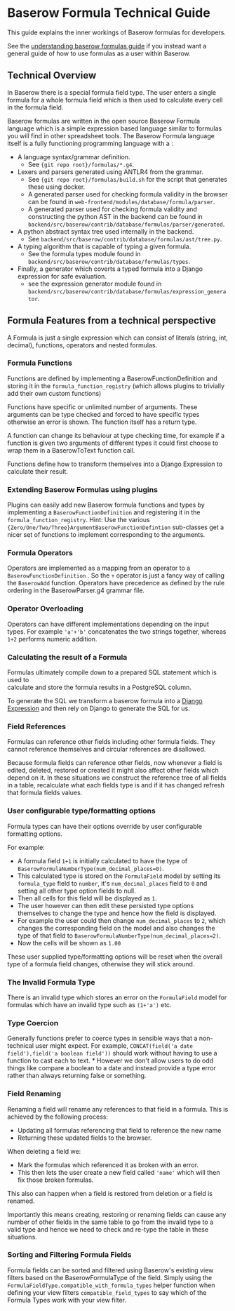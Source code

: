 # Baserow Formula Technical Guide

This guide explains the inner workings of Baserow formulas for developers.

See the [understanding baserow formulas guide](../tutorials/understanding-baserow-formulas.md) if
you instead want a general guide of how to use formulas as a user within Baserow.

## Technical Overview

In Baserow there is a special formula field type. The user enters a single formula for a
whole formula field which is then used to calculate every cell in the formula field.

Baserow formulas are written in the open source Baserow Formula language which is a
simple expression based language similar to formulas you will find in other spreadsheet
tools. The Baserow Formula language itself is a fully functioning programming language
with a :

* A language syntax/grammar definition.
    * See `{git repo root}/formulas/*.g4`.
* Lexers and parsers generated using ANTLR4 from the grammar.
    * See `{git repo root}/formulas/build.sh` for the script that generates these using
      docker.
    * A generated parser used for checking formula validity in the browser can be found
      in
      `web-frontend/modules/database/formula/parser`.
    * A generated parser used for checking formula validity and constructing the python
      AST in the backend can be found
      in `backend/src/baserow/contrib/database/formulas/parser/generated`.
* A python abstract syntax tree used internally in the backend.
    * See `backend/src/baserow/contrib/database/formulas/ast/tree.py`.
* A typing algorithm that is capable of typing a given formula.
    * See the formula types module found
      in `backend/src/baserow/contrib/database/formulas/types`.
* Finally, a generator which coverts a typed formula into a Django expression for safe
  evaluation.
    * see the expression generator module found
      in `backend/src/baserow/contrib/database/formulas/expression_generator`.

## Formula Features from a technical perspective

A Formula is just a single expression which can consist of literals (string, int,
decimal), functions, operators and nested formulas.

### Formula Functions

Functions are defined by implementing a BaserowFunctionDefinition and storing it in
the `formula_function_registry` (which allows plugins to trivially add their own custom
functions)

Functions have specific or unlimited number of arguments. These arguments can be type
checked and forced to have specific types otherwise an error is shown. The function
itself has a return type.

A function can change its behaviour at type checking time, for example if a function is
given two arguments of different types it could first choose to wrap them in a
BaserowToText function call.

Functions define how to transform themselves into a Django Expression to calculate their
result.

### Extending Baserow Formulas using plugins

Plugins can easily add new Baserow formula functions and types by implementing
a `BaserowFunctionDefinition` and registering it in the `formula_function_registry`.
Hint: Use the various `{Zero/One/Two/Three}ArgumentBaserowFunctionDefintion` sub-classes
get a nicer set of functions to implement corresponding to the arguments.

### Formula Operators

Operators are implemented as a mapping from an operator to a `BaserowFunctionDefinition`
. So the `+` operator is just a fancy way of calling the `BaserowAdd` function.
Operators have precedence as defined by the rule ordering in the BaserowParser.g4
grammar file.

### Operator Overloading

Operators can have different implementations depending on the input types. For example
`'a'+'b'` concatenates the two strings together, whereas `1+2` performs numeric
addition.

### Calculating the result of a Formula

Formulas ultimately compile down to a prepared SQL statement which is used to  
calculate and store the formula results in a PostgreSQL column.

To generate the SQL we transform a baserow formula into
a [Django Expression](https://docs.djangoproject.com/en/3.2/ref/models/expressions/)
and then rely on Django to generate the SQL for us.

### Field References

Formulas can reference other fields including other formula fields. They cannot
reference themselves and circular references are disallowed.

Because formula fields can reference other fields, now whenever a field is edited,
deleted, restored or created it might also affect other fields which depend on it. In
these situations we construct the reference tree of all fields in a table, recalculate
what each fields type is and if it has changed refresh that formula fields values.

### User configurable type/formatting options

Formula types can have their options override by user configurable formatting options.

For example:

* A formula field `1+1` is initially calculated to have the type of
  `BaserowFormulaNumberType(num_decimal_places=0)`.
* This calculated type is stored on the `FormulaField` model by setting
  its `formula_type` field to `number`, it's `num_decimal_places` field to `0` and
  setting all other type option fields to null.
* Then all cells for this field will be displayed as `1`.
* The user however can then edit these persisted type options themselves to change the
  type and hence how the field is displayed.
* For example the user could then change `num_decimal_places` to `2`, which changes the
  corresponding field on the model and also changes the type of that field to
  `BaserowFormulaNumberType(num_decimal_places=2)`.
* Now the cells will be shown as `1.00`

These user supplied type/formatting options will be reset when the overall type of a
formula field changes, otherwise they will stick around.

### The Invalid Formula Type

There is an invalid type which stores an error on the `FormulaField` model for formulas
which have an invalid type such as `(1+'a')` etc.

### Type Coercion

Generally functions prefer to coerce types in sensible ways that a non-technical user
might expect. For example, `CONCAT(field('a date field'),field('a boolean field'))`
should work without having to use a function to cast each to text. * However we don't
allow users to do odd things like compare a boolean to a date and instead provide a type
error rather than always returning false or something.

### Field Renaming

Renaming a field will rename any references to that field in a formula. This is achieved
by the following process:

* Updating all formulas referencing that field to reference the new name 
* Returning these updated fields to the browser.

When deleting a field we:
* Mark the formulas which referenced it as broken with an error.
* This then lets the user create a new field called `'name'` which will then fix those
  broken formulas. 

This also can happen when a field is restored from deletion or a field is renamed.

Importantly this means creating, restoring or renaming fields can cause any number of
other fields in the same table to go from the invalid type to a valid type and hence we
need to check and re-type the table in these situations.

### Sorting and Filtering Formula Fields

Formula fields can be sorted and filtered using Baserow's existing view filters based on
the BaserowFormulaType of the field. Simply using
the `FormulaFieldType.compatible_with_formula_types`
helper function when defining your view filters `compatible_field_types` to say which of
the Formula Types work with your view filter.
